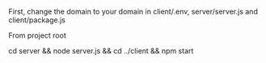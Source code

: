 First, change the domain to your domain in client/.env, server/server.js and client/package.js

From project root

cd server && node server.js && cd ../client && npm start
